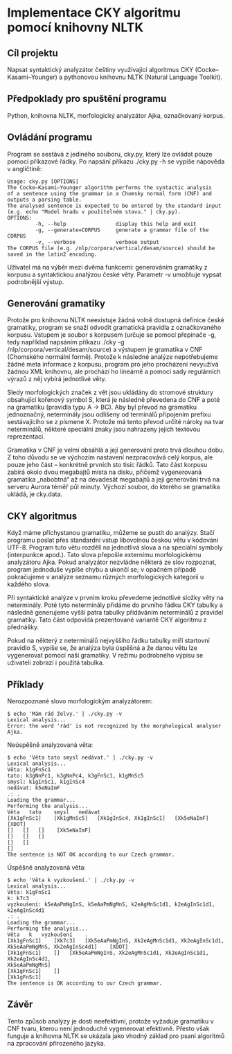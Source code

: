 Implementace CKY algoritmu pomocí knihovny NLTK
===============================================

Cíl projektu
------------

Napsat syntaktický analyzátor češtiny využívající algoritmus CKY (Cocke–Kasami–Younger)
a pythonovou knihovnu NLTK (Natural Language Toolkit).

Předpoklady pro spuštění programu
---------------------------------

Python, knihovna NLTK, morfologický analyzátor Ajka, označkovaný korpus.

Ovládání programu
-----------------

Program se sestává z jediného souboru, cky.py, který lze ovládat pouze pomocí
příkazové řádky. Po napsání příkazu ./cky.py -h se vypíše nápověda v angličtině:

    Usage: cky.py [OPTIONS]
    The Cocke–Kasami–Younger algorithm performs the syntactic analysis
    of a sentence using the grammar in a Chomsky normal form (CNF) and
    outputs a parsing table.
    The analysed sentence is expected to be entered by the standard input
    (e.g. echo "Model hradu v použitelném stavu." | cky.py).
    OPTIONS:
             -h, --help                display this help and exit
             -g, --generate=CORPUS     generate a grammar file of the CORPUS
             -v, --verbose             verbose output
    The CORPUS file (e.g. /nlp/corpora/vertical/desam/source) should be
    saved in the latin2 encoding.

Uživatel má na výběr mezi dvěma funkcemi: generováním gramatiky z korpusu a
syntaktickou analýzou české věty. Parametr -v umožňuje vypsat podrobnější výstup.

Generování gramatiky
--------------------

Protože pro knihovnu NLTK neexistuje žádná volně dostupná definice české gramatiky,
program se snaží odvodit gramatická pravidla z označkovaného korpusu. Vstupem je
soubor s korpusem (určuje se pomocí přepínače -g, tedy například napsáním příkazu
./cky -g /nlp/corpora/vertical/desam/source) a výstupem je gramatika v CNF
(Chomského normální formě). Protože k následné analýze nepotřebujeme žádné meta
informace z korpusu, program pro jeho procházení nevyužívá žádnou XML knihovnu, ale
prochází ho lineárně a pomocí sady regulárních výrazů z něj vybírá jednotlivé věty.

Sledy morfologických značek z vět jsou ukládány do stromové struktury obsahující
kořenový symbol S, která je následně převedena do CNF a poté na gramatiku (pravidla
typu A → BC). Aby byl převod na gramatiku jednoznačný, neterminály jsou odlišeny od
terminálů připojením prefixu sestávajícího se z písmene X. Protože má tento převod určité
nároky na tvar neterminálů, některé speciální znaky jsou nahrazeny jejich textovou
reprezentací.

Gramatika v CNF je velmi obsáhlá a její generování proto trvá dlouhou dobu. Z toho
důvodu se ve výchozím nastavení nezpracovává celý korpus, ale pouze jeho část –
konkrétně prvních sto tisíc řádků. Tato část korpusu zabírá okolo dvou megabajtů místa
na disku, přičemž vygenerovaná gramatika „nabobtná“ až na devadesát megabajtů a její
generování trvá na serveru Aurora téměř půl minuty. Výchozí soubor, do kterého se
gramatika ukládá, je cky.data.

CKY algoritmus
--------------

Když máme přichystanou gramatiku, můžeme se pustit do analýzy. Stačí programu poslat
přes standardní vstup libovolnou českou větu v kódování UTF-8. Program tuto větu
rozdělí na jednotlivá slova a na speciální symboly (interpunkce apod.). Tato slova přepošle
externímu morfologickému analyzátoru Ajka. Pokud analyzátor nezvládne některá ze slov
rozpoznat, program jednoduše vypíše chybu a ukončí se; v opačném případě pokračujeme
v analýze seznamu různých morfologických kategorií u každého slova.

Při syntaktické analýze v prvním kroku převedeme jednotlivé složky věty na neterminály.
Poté tyto neterminály přidáme do prvního řádku CKY tabulky a následně generujeme
vyšší patra tabulky přidáváním neterminálů z pravidel gramatiky. Tato část odpovídá
prezentované variantě CKY algoritmu z přednášky.

Pokud na některý z neterminálů nejvyššího řádku tabulky míří startovní pravidlo S,
vypíše se, že analýza byla úspěšná a že danou větu lze vygenerovat pomocí naší
gramatiky. V režimu podrobného výpisu se uživateli zobrazí i použitá tabulka.

Příklady
--------

Nerozpoznané slovo morfologickým analyzátorem:

    $ echo 'Mám rád želvy.' | ./cky.py -v
    Lexical analysis...
    Error: the word 'rád' is not recognized by the morphological analyser Ajka.

Neúspěšně analyzovaná věta:

    $ echo 'Věta tato smysl nedávat.' | ./cky.py -v
    Lexical analysis...
    Věta: k1gFnSc1
    tato: k3gNnPc1, k3gNnPc4, k3gFnSc1, k1gMnSc5
    smysl: k1gInSc1, k1gInSc4
    nedávat: k5eNaImF
    .: .
    Loading the grammar...
    Performing the analysis...
    Věta   tato    smysl   nedávat   .
    [Xk1gFnSc1]    [Xk1gMnSc5]   [Xk1gInSc4, Xk1gInSc1]   [Xk5eNaImF]   [XDOT]
    []   []   []    [Xk5eNaImF]
    []   []   []
    []   []
    []
    The sentence is NOT OK according to our Czech grammar.

Úspěšně analyzovaná věta:

    $ echo 'Věta k vyzkoušení.' | ./cky.py -v
    Lexical analysis...
    Věta: k1gFnSc1
    k: k7c3
    vyzkoušení: k5eAaPmNgInS, k5eAaPmNgMnS, k2eAgMnSc1d1, k2eAgInSc1d1,
    k2eAgInSc4d1
    .: .
    Loading the grammar...
    Performing the analysis...
    Věta   k   vyzkoušení    .
    [Xk1gFnSc1]    [Xk7c3]   [Xk5eAaPmNgInS, Xk2eAgMnSc1d1, Xk2eAgInSc1d1,
    Xk5eAaPmNgMnS, Xk2eAgInSc4d1]    [XDOT]
    [Xk1gFnSc1]    []   [Xk5eAaPmNgInS, Xk2eAgMnSc1d1, Xk2eAgInSc1d1, Xk2eAgInSc4d1,
    Xk5eAaPmNgMnS]
    [Xk1gFnSc1]    []
    [Xk1gFnSc1]
    The sentence is OK according to our Czech grammar.

Závěr
-----

Tento způsob analýzy je dosti neefektivní, protože vyžaduje gramatiku v CNF tvaru,
kterou není jednoduché vygenerovat efektivně. Přesto však funguje a knihovna NLTK se
ukázala jako vhodný základ pro psaní algoritmů na zpracování přirozeného jazyka.